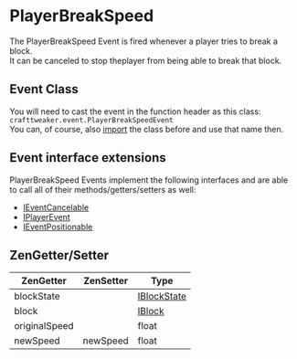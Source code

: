 # PlayerBreakSpeed

The PlayerBreakSpeed Event is fired whenever a player tries to break a block.  
It can be canceled to stop theplayer from being able to break that block.

## Event Class
You will need to cast the event in the function header as this class:  
`crafttweaker.event.PlayerBreakSpeedEvent`  
You can, of course, also [import](/AdvancedFunctions/Import/) the class before and use that name then.

## Event interface extensions
PlayerBreakSpeed Events implement the following interfaces and are able to call all of their methods/getters/setters as well:

- [IEventCancelable](/Vanilla/Events/Events/IEventCancelable/)
- [IPlayerEvent](/Vanilla/Events/Events/IPlayerEvent/)
- [IEventPositionable](/Vanilla/Events/Events/IEventPositionable/)

## ZenGetter/Setter

| ZenGetter     | ZenSetter | Type                                       |
|---------------|-----------|--------------------------------------------|
| blockState    |           | [IBlockState](/Vanilla/Blocks/IBlockState/) |
| block         |           | [IBlock](/Vanilla/Blocks/IBlock/)           |
| originalSpeed |           | float                                      |
| newSpeed      | newSpeed  | float                                      |